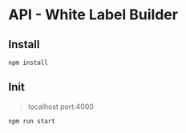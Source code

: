# API - White Label Builder

## Install
```
npm install
```

## Init
> localhost port:4000
```
npm run start
```
